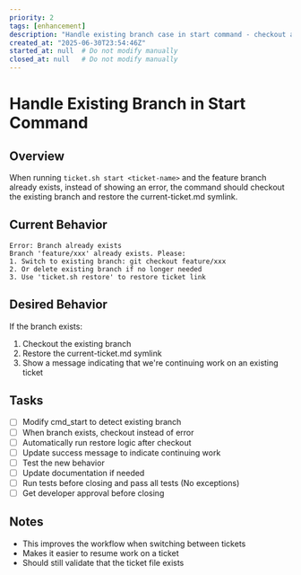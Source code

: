 ```yaml
---
priority: 2
tags: [enhancement]
description: "Handle existing branch case in start command - checkout and restore instead of error"
created_at: "2025-06-30T23:54:46Z"
started_at: null  # Do not modify manually
closed_at: null   # Do not modify manually
---
```


# Handle Existing Branch in Start Command

## Overview

When running `ticket.sh start <ticket-name>` and the feature branch already exists, instead of showing an error, the command should checkout the existing branch and restore the current-ticket.md symlink.

## Current Behavior

```
Error: Branch already exists
Branch 'feature/xxx' already exists. Please:
1. Switch to existing branch: git checkout feature/xxx
2. Or delete existing branch if no longer needed
3. Use 'ticket.sh restore' to restore ticket link
```

## Desired Behavior

If the branch exists:
1. Checkout the existing branch
2. Restore the current-ticket.md symlink
3. Show a message indicating that we're continuing work on an existing ticket

## Tasks

- [ ] Modify cmd_start to detect existing branch
- [ ] When branch exists, checkout instead of error
- [ ] Automatically run restore logic after checkout
- [ ] Update success message to indicate continuing work
- [ ] Test the new behavior
- [ ] Update documentation if needed
- [ ] Run tests before closing and pass all tests (No exceptions)
- [ ] Get developer approval before closing

## Notes

- This improves the workflow when switching between tickets
- Makes it easier to resume work on a ticket
- Should still validate that the ticket file exists